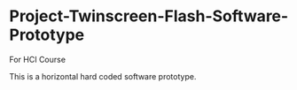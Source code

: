 # Project-Twinscreen-Flash-Software-Prototype
For HCI Course

This is a horizontal hard coded software prototype.
